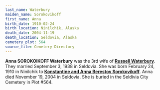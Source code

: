 ```yaml
---
last_name: Waterbury
maiden_name: Sorokovikoff
first_name: Anna
birth_date: 1910-02-24
birth_location: Ninilchik, Alaska
death_date: 2004-11-19
death_location: Seldovia, Alaska
cemetery_plot: 564
source_file: Cemetery Directory
---
```

**Anna SOROKOIKOFF Waterbury** was the 3rd wife of [**Russell Waterbury**](./Waterbury_Russell_Sr.md). They married September 3, 1938 in Seldovia.  She was born February 24, 1910 in Ninilchik to [**Konstantine and Anna Berestov Sorokovikoff**](./Sorokovikoff_Konstantine.md). Anna died November 19, 2004 in Seldovia.  She is buried in the Seldivia City Cemetery in Plot #564.  



